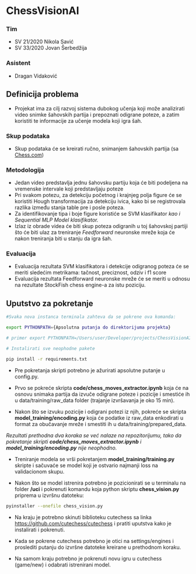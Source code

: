 # ChessVisionAI

### **Tim**
- SV 21/2020 Nikola Savić
- SV 33/2020 Jovan Šerbedžija

### **Asistent**
- Dragan Vidaković

## **Definicija problema**

- Projekat ima za cilj razvoj sistema dubokog učenja koji može analizirati video snimke šahovskih partija i prepoznati odigrane poteze, a zatim koristiti te informacije za učenje modela koji igra šah. 

### Skup podataka

- Skup podataka će se kreirati ručno, snimanjem šahovskih partija (sa [Chess.com](Chess.com))

### Metodologija
- Jedan video predstavlja jednu šahovsku partiju koja će biti podeljena na vremenske intervale koji predstavljaju poteze
- Pri svakom potezu, za detekciju početnog i krajnjeg polja figure će se koristiti Hough transformacija za detekciju ivica, kako bi se registrovala razlika između stanja table pre i posle poteza.
- Za identifikovanje tipa i boje figure koristiće se SVM klasifikator <em>kao i Sequential MLP Model klasifikator.</em>
- Izlaz iz obrade videa će biti skup poteza odigranih u toj šahovskoj partiji što će biti ulaz za treniranje <em>Feedforward</em> neuronske mreže koja će nakon treniranja biti u stanju da igra šah.  

### Evaluacija

- Evaluacija rezultata SVM klasifikatora i detekcije odigranog poteza će se meriti sledećim metrikama: tačnost, preciznost, odziv i f1 score
- Evaluacija rezultata Feedforward neuronske mreže će se meriti u odnosu na rezultate StockFish chess engine-a za istu poziciju.

## **Uputstvo za pokretanje**

```bash
#Svaka nova instanca terminala zahteva da se pokrene ova komanda:

export PYTHONPATH={Apsolutna putanja do direktorijuma projekta}

# primer export PYTHONPATH=/Users/user/Developer/projects/ChessVisionAI
```

```bash
# Instalirati sve neophodne pakete

pip install -r requirements.txt
```

- Pre pokretanja skripti potrebno je ažurirati apsolutne putanje u config.py.

- Prvo se pokreće skripta **code/chess_moves_extractor.ipynb** koja će na osnovu snimaka partija da izvuče odigrane poteze i pozicije i smestiće ih u data/training/raw_data folder (trajanje izvršavanja je oko 15 min).

- Nakon što se izvuku pozicije i odigrani potezi iz njih, pokreće se skripta **model_training/encoding.py** koja će podatke iz raw_data enkodirati u format za obučavanje mreže i smestiti ih u data/training/prepared_data.

<em>Rezultati prethodna dva koraka se već nalaze na repozitorijumu, tako da pokretanje skripti **code/chess_moves_extractor.ipynb** i **model_training/encoding.py** nije neophodno.</em>

- Treniranje modela se vrši pokretanjem **model_training/training.py** skripte i sačuvaće se model koji je ostvario najmanji loss na validacionom skupu.

- Nakon što se model istrenira potrebno je pozicionirati se u terminalu na folder **/uci** i pokrenuti komandu koja python skriptu **chess_vision.py** priprema u izvršnu datoteku:
```bash
pyinstaller --onefile chess_vision.py
```

- Na kraju je potrebno skinuti biblioteku cutechess sa linka https://github.com/cutechess/cutechess i pratiti uputstva kako je instalirati i pokrenuti.

- Kada se pokrene cutechess potrebno je otici na settings/engines i proslediti putanju do izvršne datoteke kreirane u prethodnom koraku.

- Na samom kraju potrebno je pokrenuti novu igru u cutechess (game/new) i odabrati istrenirani model.

